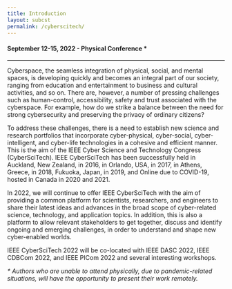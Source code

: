```yaml
---
title: Introduction
layout: subcst
permalink: /cyberscitech/
---
```


<div class="row">
<div class="col-md-8 mb-5">

<h4>September 12-15, 2022 - Physical Conference *</h4>
<hr/>

<p>
Cyberspace, the seamless integration of physical, social, and mental spaces, is developing quickly and becomes an integral part of our society, ranging from education and entertainment to business and cultural activities, and so on. There are, however, a number of pressing challenges such as human-control, accessibility, safety and trust associated with the cyberspace. For example, how do we strike a balance between the need for strong cybersecurity and preserving the privacy of ordinary citizens?
</p>

<p>To address these challenges, there is a need to establish new science and research portfolios that incorporate cyber-physical, cyber-social, cyber-intelligent, and cyber-life technologies in a cohesive and efficient manner. This is the aim of the IEEE Cyber Science and Technology Congress (CyberSciTech). IEEE CyberSciTech has been successfully held in Auckland, New Zealand, in 2016, in Orlando, USA, in 2017, in Athens, Greece, in 2018, Fukuoka, Japan, in 2019, and Online due to COVID-19, hosted in Canada in 2020 and 2021.</p><p>In 2022, we will continue to offer IEEE CyberSciTech with the aim of providing a common platform for scientists, researchers, and engineers to share their latest ideas and advances in the broad scope of cyber-related science, technology, and application topics. In addition, this is also a platform to allow relevant stakeholders to get together, discuss and identify ongoing and emerging challenges, in order to understand and shape new cyber-enabled worlds.</p>
<p>IEEE CyberSciTech 2022 will be co-located with IEEE DASC 2022, IEEE CDBCom 2022, and IEEE PICom 2022 and several interesting workshops.</p>

<p><i>* Authors who are unable to attend physically, due to pandemic-related situations, will have the opportunity to present their work remotely.</i></p>

</div>
</div>
